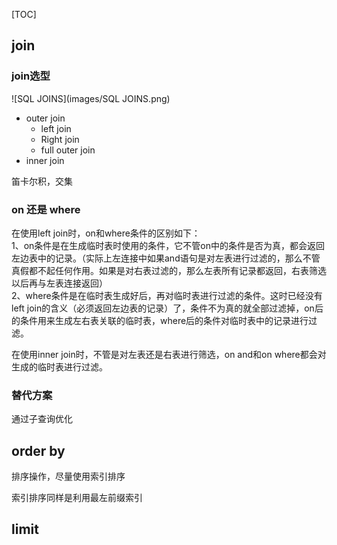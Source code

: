





[TOC]



## join

 

### join选型

![SQL JOINS](images/SQL JOINS.png)

- outer join
  - left join 
  - Right join
  - full outer join
- inner join 

笛卡尔积，交集

### on 还是 where 

在使用left join时，on和where条件的区别如下：  
1、on条件是在生成临时表时使用的条件，它不管on中的条件是否为真，都会返回左边表中的记录。（实际上左连接中如果and语句是对左表进行过滤的，那么不管真假都不起任何作用。如果是对右表过滤的，那么左表所有记录都返回，右表筛选以后再与左表连接返回）  
2、where条件是在临时表生成好后，再对临时表进行过滤的条件。这时已经没有left join的含义（必须返回左边表的记录）了，条件不为真的就全部过滤掉，on后的条件用来生成左右表关联的临时表，where后的条件对临时表中的记录进行过滤。

在使用inner join时，不管是对左表还是右表进行筛选，on and和on where都会对生成的临时表进行过滤。    

### 替代方案

通过子查询优化

## order by

排序操作，尽量使用索引排序

索引排序同样是利用最左前缀索引





## limit

